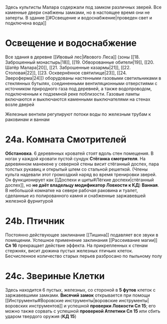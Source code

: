 Здесь культисты Малара содержали под замком различных зверей. Все каменные двери снабжены замками, но в настоящее время они не заперты. В здание [[#Освещение и водоснабжение|проведен свет и подключена вода]]

# Освещение и водоснабжение

Все здания в деревне [[Ивовый лес|Ивового Леса]] (зоны [[18. Заброшенный монастырь|18]], [[19. Обворованные обители|19]], [[20. Шатёр Малара|20]], [[21. Заброшенные казармы|21]], [[22. Столовая|22]], [[23. Осквернённое святилище|23]], [[24. Звероферма|24]]) оборудованы настенными газовыми светильниками в стеклянных бутылях, соединенными вентиляционными отверстиями с источником природного газа под деревней, а также водопроводом, подключенным к подземной реке поблизости. Газовые лампы включаются и выключаются каменными выключателями на стенах возле дверей

Железные вентили регулируют потоки воды по железным трубам к раковинам и ваннам

# 24а. Комната Смотрителей

**Обстановка**. 6 деревянных кроватей стоят вдоль стен помещения. В ногах у каждой кровати пустой сундук
**Стёганка смотрителя**. На деревянном манекене у северной стены висит стёганный доспех, пара толстых рукавиц и открытый шлем со стальной решеткой. (Члены культа надевали этот громоздкий наряд во время тренировки зверей. Он функционирует как [[Доспехи и щиты#Лёгкие доспехи|стёганный доспех]], но **не даёт владельцу модификатор Ловкости к КД**)
**Ванная**. В небольшой комнатке на севере рабочая раковина и туалет, сделанные из полированного камня и снабженные заржавевшей железной фурнитурой

# 24b. Птичник

Постоянно действующее заклинание [[Тишина]] подавляет все звуки в помещении. Успешное применение заклинания [[Рассеивание магии]] **Сл 16** прекращает действие эффекта. На прикрепленных к стенам стержнях, висит дюжина пустых железных птичьих клеток. Бесчисленное количество старых перьев разбросано по пыльному полу

# 24с. Звериные Клетки

Здесь находится 6 пустых, железных, со стороной в **5 футов** клеток с заржавевшими замками. **Висячий замок** открывается при помощи [[Инструменты#Воровские инструменты|воровские инструменты|воровских инструментов]] и успешной **проверки Ловкости Сл 15**; его можно также сорвать с успешной **проверкой Атлетики Сл 15** или сбить ударом твердого оружия (**КД 15**)